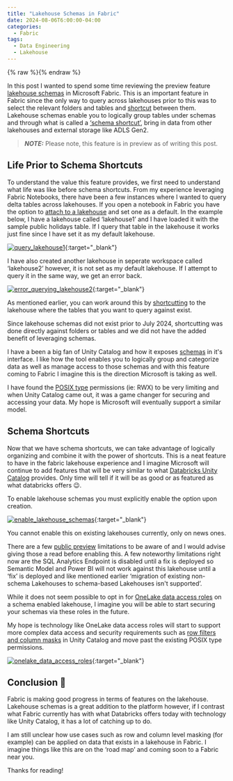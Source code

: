 ```yaml
---
title: "Lakehouse Schemas in Fabric"
date: 2024-08-06T6:00:00-04:00
categories:
  - Fabric
tags:
  - Data Engineering
  - Lakehouse
---
```


{% raw %}<img src="/blog/assets/images/blog_images/lakehouse-schemas-in-fabric/blog_image.png" alt="">{% endraw %}

In this post I wanted to spend some time reviewing the preview feature [lakehouse schemas](https://learn.microsoft.com/en-us/fabric/data-engineering/lakehouse-schemas) in Microsoft Fabric. This is an important feature in Fabric since the only way to query across lakehouses prior to this was to select the relevant folders and tables and [shortcut](https://learn.microsoft.com/en-us/fabric/onelake/onelake-shortcuts#internal-onelake-shortcuts) between them. Lakehouse schemas enable you to logically group tables under schemas and through what is called a [‘schema shortcut’](https://learn.microsoft.com/en-us/fabric/data-engineering/lakehouse-schemas#bring-multiple-tables-with-schema-shortcut), bring in data from other lakehouses and external storage like ADLS Gen2.

> **_NOTE:_**  Please note, this feature is in preview as of writing this post.

## Life Prior to Schema Shortcuts

To understand the value this feature provides, we first need to understand what life was like before schema shortcuts. From my experience leveraging Fabric Notebooks, there have been a few instances where I wanted to query delta tables across lakehouses. If you open a notebook in Fabric you have the option to [attach to a lakehouse]( https://learn.microsoft.com/en-us/fabric/data-engineering/lakehouse-notebook-explore#open-a-lakehouse-from-a-new-notebook) and set one as a default. In the example below, I have a lakehouse called ‘lakehouse1’ and I have loaded it with the sample public holidays table. If I query that table in the lakehouse it works just fine since I have set it as my default lakehouse.

[![query_lakehouse1](/blog/assets/images/blog_images/lakehouse-schemas-in-fabric/query_lakehouse1.png)](/blog/assets/images/blog_images/lakehouse-schemas-in-fabric/query_lakehouse1.png){:target="_blank"}

I have also created another lakehouse in seperate workspace called ‘lakehouse2’ however, it is not set as my default lakehouse. If I attempt to query it in the same way, we get an error back.

[![error_querying_lakehouse2](/blog/assets/images/blog_images/lakehouse-schemas-in-fabric/error_querying_lakehouse2.png)](/blog/assets/images/blog_images/lakehouse-schemas-in-fabric/error_querying_lakehouse2.png){:target="_blank"}

As mentioned earlier, you can work around this by [shortcutting](https://learn.microsoft.com/en-us/fabric/onelake/onelake-shortcuts#internal-onelake-shortcuts) to the lakehouse where the tables that you want to query against exist.

Since lakehouse schemas did not exist prior to July 2024, shortcutting was done directly against folders or tables and we did not have the added benefit of leveraging schemas.

I have a been a big fan of Unity Catalog and how it exposes [schemas](https://learn.microsoft.com/en-us/azure/databricks/schemas/) in it's interface. I like how the tool enables you to logically group and categorize data as well as manage access to those schemas and with this feature coming to Fabric I imagine this is the direction Microsoft is taking as well.

I have found the [POSIX type](https://www.byteworks.com/resources/blog/understanding-osx-permissions/#:~:text=POSIX%20Permissions,-Unix%2FLinux%20systems&text=Each%203%2Dbit%20section%20has,%2C%20and%20execute%20(X).) permissions (ie: RWX) to be very limiting and when Unity Catalog came out, it was a game changer for securing and accessing your data. My hope is Microsoft will eventually support a similar model.

## Schema Shortcuts

Now that we have schema shortcuts, we can take advantage of logically organizing and combine it with the power of shortcuts. This is a neat feature to have in the fabric lakehouse experience and I imagine Microsoft will continue to add features that will be very similar to what [Databricks Unity Catalog]( https://learn.microsoft.com/en-us/azure/databricks/data-governance/unity-catalog/) provides. Only time will tell if it will be as good or as featured as what databricks offers 😉.

To enable lakehouse schemas you must explicitly enable the option upon creation.

[![enable_lakehouse_schemas](/blog/assets/images/blog_images/lakehouse-schemas-in-fabric/enable_lakehouse_schemas.png)](/blog/assets/images/blog_images/lakehouse-schemas-in-fabric/enable_lakehouse_schemas.png){:target="_blank"}

You cannot enable this on existing lakehouses currently, only on news ones.

There are a few [public preview]( https://learn.microsoft.com/en-us/fabric/data-engineering/lakehouse-schemas#public-preview-limitations) limitations to be aware of and I would advise giving those a read before enabling this. A few noteworthy limitations right now are the SQL Analytics Endpoint is disabled until a fix is deployed so Semantic Model and Power BI will not work against this lakehouse until a ‘fix’ is deployed and like mentioned earlier ‘migration of existing non-schema Lakehouses to schema-based Lakehouses isn't supported’.

While it does not seem possible to opt in for [OneLake data access roles](https://learn.microsoft.com/en-us/fabric/onelake/security/get-started-data-access-roles) on a schema enabled lakehouse, I imagine you will be able to start securing your schemas via these roles in the future.

My hope is technology like OneLake data access roles will start to support more complex data access and security requirements such as [row filters and column masks](https://learn.microsoft.com/en-us/azure/databricks/tables/row-and-column-filters) in Unity Catalog and move past the existing POSIX type permissions.

[![onelake_data_access_roles](/blog/assets/images/blog_images/lakehouse-schemas-in-fabric/onelake_data_access_roles.png)](/blog/assets/images/blog_images/lakehouse-schemas-in-fabric/onelake_data_access_roles.png){:target="_blank"}

## Conclusion 🏁

Fabric is making good progress in terms of features on the lakehouse. Lakehouse schemas is a great addition to the platform however, if I contrast what Fabric currently has with what Databricks offers today with technology like Unity Catalog, it has a lot of catching up to do.

I am still unclear how use cases such as row and column level masking (for example) can be applied on data that exists in a lakehouse in Fabric. I imagine things like this are on the ‘road map’ and coming soon to a Fabric near you.

Thanks for reading!

